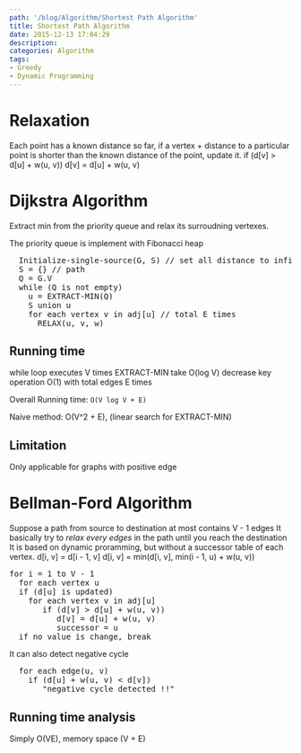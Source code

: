 ```yaml
---
path: '/blog/Algorithm/Shortest Path Algorithm'
title: Shortest Path Algorithm
date: 2015-12-13 17:04:29
description:
categories: Algorithm
tags:
- Greedy
- Dynamic Programming
---
```



# Relaxation
Each point has a known distance so far, if a vertex + distance to a particular point is shorter than the known distance of the point, update it.
if (d[v] > d[u] + w(u, v))
  d[v] = d[u] + w(u, v)

# Dijkstra Algorithm

Extract min from the priority queue and relax its surroudning vertexes.

The priority queue is implement with Fibonacci heap

<pre class="sample">
  Initialize-single-source(G, S) // set all distance to infinity
  S = {} // path 
  Q = G.V
  while (Q is not empty)
    u = EXTRACT-MIN(Q)
    S union u
    for each vertex v in adj[u] // total E times
      RELAX(u, v, w)
</pre>

## Running time

while loop executes V times
EXTRACT-MIN take O(log V)
decrease key operation O(1) with total edges E times

Overall Running time: `O(V log V + E)`

Naive method: O(V^2 + E), (linear search for EXTRACT-MIN)

## Limitation
Only applicable for graphs with positive edge

# Bellman-Ford Algorithm
Suppose a path from source to destination at most contains V - 1 edges
It basically try to *relax every edges* in the path until you reach the destination
It is based on dynamic proramming, but without a successor table of each vertex.
  d[i, v] = d[i - 1, v]
  d[i, v] = min(d[i, v], min(i - 1, u) + w(u, v))
  
<pre class="sample">
for i = 1 to V - 1
  for each vertex u 
  if (d[u] is updated)
    for each vertex v in adj[u]
       if (d[v] > d[u] + w(u, v))
          d[v] = d[u] + w(u, v)
          successor = u
  if no value is change, break
</pre>

It can also detect negative cycle
<pre class="sample">
  for each edge(u, v)
    if (d[u] + w(u, v) < d[v])
       "negative cycle detected !!"
</pre>


## Running time analysis
Simply O(VE), memory space (V + E)